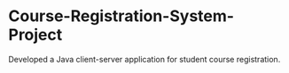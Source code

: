 # Course-Registration-System-Project
Developed a Java client-server application for student course registration.
